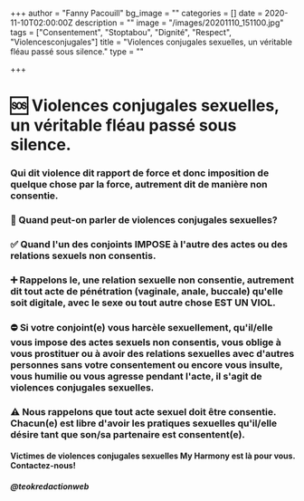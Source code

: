 +++
author = "Fanny Pacouill"
bg_image = ""
categories = []
date = 2020-11-10T02:00:00Z
description = ""
image = "/images/20201110_151100.jpg"
tags = ["Consentement", "Stoptabou", "Dignité", "Respect", "Violencesconjugales"]
title = "Violences conjugales sexuelles, un véritable fléau passé sous silence."
type = ""

+++
# 🆘️ Violences conjugales sexuelles, un véritable fléau passé sous silence.

### Qui dit violence dit rapport de force et donc imposition de quelque chose par la force, autrement dit de manière non consentie.

### 🚫 Quand peut-on parler de violences conjugales sexuelles?

### ✅ Quand l'un des conjoints IMPOSE à l'autre des actes ou des relations sexuels non consentis.

### ➕ Rappelons le, une relation sexuelle non consentie, autrement dit tout acte de pénétration (vaginale, anale, buccale) qu'elle soit digitale, avec le sexe ou tout autre chose EST UN VIOL.

### ⛔ Si votre conjoint(e) vous harcèle sexuellement, qu'il/elle vous impose des actes sexuels non consentis, vous oblige à vous prostituer ou à avoir des relations sexuelles avec d'autres personnes sans votre consentement ou encore vous insulte, vous humilie ou vous agresse pendant l'acte, il s'agit de violences conjugales sexuelles.

### ⚠️ Nous rappelons que tout acte sexuel doit être consentie. Chacun(e) est libre d'avoir les pratiques sexuelles qu'il/elle désire tant que son/sa partenaire est consentent(e).

#### Victimes de violences conjugales sexuelles My Harmony est là pour vous. Contactez-nous!

#####  @_teokredactionweb_